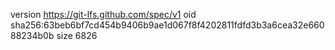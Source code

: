 version https://git-lfs.github.com/spec/v1
oid sha256:63beb6bf7cd454b9406b9ae1d067f8f4202811fdfd3b3a6cea32e66088234b0b
size 6826
